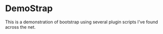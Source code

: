 DemoStrap
=======

This is a demonstration of bootstrap using several plugin scripts I've found across the net.